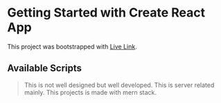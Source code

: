 # Getting Started with Create React App

This project was bootstrapped with [Live Link](https://testing-task-85bad.web.app/).

## Available Scripts
> This is not well designed but well developed.
> This is server related mainly.
> This projects is made with mern stack.
